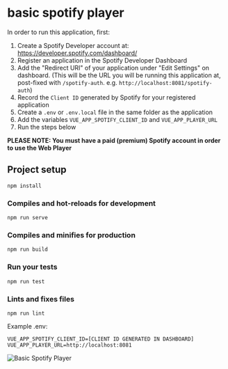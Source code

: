 # basic spotify player

In order to run this application, first:

1) Create a Spotify Developer account at: https://developer.spotify.com/dashboard/
2) Register an application in the Spotify Developer Dashboard
3) Add the "Redirect URI" of your application under "Edit Settings" on dashboard.
    (This will be the URL you will be running this application at, post-fixed with `/spotify-auth`. e.g. `http://localhost:8081/spotify-auth`)
4) Record the `Client ID` generated by Spotify for your registered application
5) Create a `.env` or `.env.local` file in the same folder as the application
6) Add the variables `VUE_APP_SPOTIFY_CLIENT_ID` and `VUE_APP_PLAYER_URL`
7) Run the steps below

**PLEASE NOTE: You must have a paid (premium) Spotify account in order to use the Web Player**

## Project setup
```
npm install
```

### Compiles and hot-reloads for development
```
npm run serve
```

### Compiles and minifies for production
```
npm run build
```

### Run your tests
```
npm run test
```

### Lints and fixes files
```
npm run lint
```

Example .env: 
```
VUE_APP_SPOTIFY_CLIENT_ID=[CLIENT ID GENERATED IN DASHBOARD]
VUE_APP_PLAYER_URL=http://localhost:8081
```
![Basic Spotify Player](https://pbs.twimg.com/media/EBAutXRWsAAxnKz?format=jpg&name=large)
